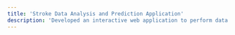 ```yaml
---
title: 'Stroke Data Analysis and Prediction Application'
description: 'Developed an interactive web application to perform data mining and predictive analysis on a dataset of stroke information'
---
```

